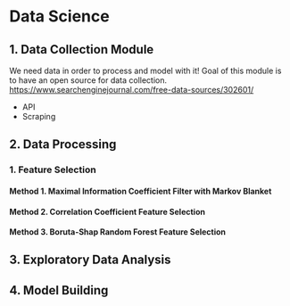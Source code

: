 # Data Science

## 1. Data Collection Module
We need data in order to process and model with it! Goal of this module is to have an open source for data collection.
https://www.searchenginejournal.com/free-data-sources/302601/
- API
- Scraping
  
## 2. Data Processing
### 1. Feature Selection
#### Method 1. Maximal Information Coefficient Filter with Markov Blanket
#### Method 2. Correlation Coefficient Feature Selection
#### Method 3. Boruta-Shap Random Forest Feature Selection

## 3. Exploratory Data Analysis

## 4. Model Building



